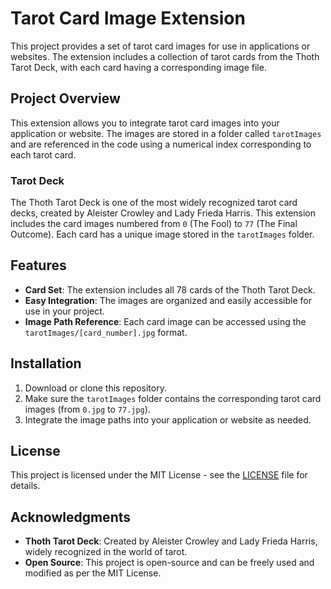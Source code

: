 # Tarot Card Image Extension

This project provides a set of tarot card images for use in applications or websites. The extension includes a collection of tarot cards from the Thoth Tarot Deck, with each card having a corresponding image file.

## Project Overview

This extension allows you to integrate tarot card images into your application or website. The images are stored in a folder called `tarotImages` and are referenced in the code using a numerical index corresponding to each tarot card.

### Tarot Deck

The Thoth Tarot Deck is one of the most widely recognized tarot card decks, created by Aleister Crowley and Lady Frieda Harris. This extension includes the card images numbered from `0` (The Fool) to `77` (The Final Outcome). Each card has a unique image stored in the `tarotImages` folder.

## Features

- **Card Set**: The extension includes all 78 cards of the Thoth Tarot Deck.
- **Easy Integration**: The images are organized and easily accessible for use in your project.
- **Image Path Reference**: Each card image can be accessed using the `tarotImages/[card_number].jpg` format.

## Installation

1. Download or clone this repository.
2. Make sure the `tarotImages` folder contains the corresponding tarot card images (from `0.jpg` to `77.jpg`).
3. Integrate the image paths into your application or website as needed.

## License

This project is licensed under the MIT License - see the [LICENSE](LICENSE) file for details.

## Acknowledgments

- **Thoth Tarot Deck**: Created by Aleister Crowley and Lady Frieda Harris, widely recognized in the world of tarot.
- **Open Source**: This project is open-source and can be freely used and modified as per the MIT License.